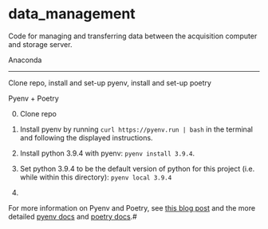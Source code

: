 # data_management

Code for managing and transferring data between the acquisition computer and storage server.

Anaconda

---

Clone repo, install and set-up pyenv, install and set-up poetry

Pyenv + Poetry

0) Clone repo

1) Install pyenv by running `curl https://pyenv.run | bash` in the terminal and following the displayed instructions.

2) Install python 3.9.4 with pyenv: `pyenv install 3.9.4`.

3) Set python 3.9.4 to be the default version of python for this project (i.e. while within this directory): `pyenv local 3.9.4`

4) 

For more information on Pyenv and Poetry, see [this blog post](https://blog.jayway.com/2019/12/28/pyenv-poetry-saviours-in-the-python-chaos/) and the more detailed [pyenv docs](https://github.com/pyenv/pyenv) and [poetry docs](https://python-poetry.org/docs/).#